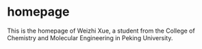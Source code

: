 # homepage
This is the homepage of Weizhi Xue, a student from the College of Chemistry and Molecular Engineering in Peking University.
